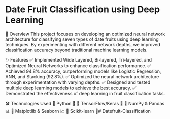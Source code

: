 # Date Fruit Classification using Deep Learning 
📌 Overview
This project focuses on developing an optimized neural network architecture for classifying seven types of date fruits using deep learning techniques. By experimenting with different network depths, we improved classification accuracy beyond traditional machine learning models.

✨ Features
✅ Implemented Wide Layered, Bi-layered, Tri-layered, and Optimized Neural Networks to enhance classification performance.
✅ Achieved 94.8% accuracy, outperforming models like Logistic Regression, ANN, and Stacking (92.8%).
✅ Optimized the neural network architecture through experimentation with varying depths.
✅ Designed and tested multiple deep learning models to achieve the best accuracy.
✅ Demonstrated the effectiveness of deep learning in fruit classification tasks.

🛠 Technologies Used
🔹 Python 🐍
🔹 TensorFlow/Keras 🤖
🔹 NumPy & Pandas 📊
🔹 Matplotlib & Seaborn 📈
🔹 Scikit-learn 🎯﻿# Datefruit-Classification
